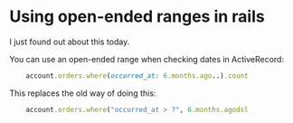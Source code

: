 # Using open-ended ranges in rails

I just found out about this today.

You can use an open-ended range when checking dates in ActiveRecord:

```ruby
    account.orders.where(occurred_at: 6.months.ago..).count
```

This replaces the old way of doing this:

```ruby
    account.orders.where("occurred_at > ?", 6.months.agodsl                   dlsll).count
```
